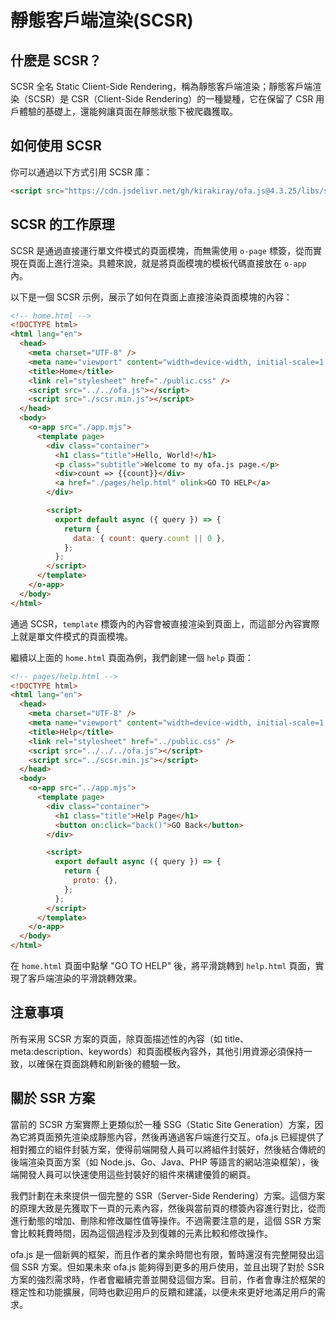 # 靜態客戶端渲染(SCSR)

## 什麽是 SCSR？

SCSR 全名 Static Client-Side Rendering，稱為靜態客戶端渲染；靜態客戶端渲染（SCSR）是 CSR（Client-Side Rendering）的一種變種，它在保留了 CSR 用戶體驗的基礎上，還能夠讓頁面在靜態狀態下被爬蟲獲取。

## 如何使用 SCSR

你可以通過以下方式引用 SCSR 庫：

```html
<script src="https://cdn.jsdelivr.net/gh/kirakiray/ofa.js@4.3.25/libs/scsr/dist/scsr.min.js"></script>
```

## SCSR 的工作原理

SCSR 是通過直接運行單文件模式的頁面模塊，而無需使用 `o-page` 標簽，從而實現在頁面上進行渲染。具體來說，就是將頁面模塊的模板代碼直接放在 `o-app` 內。

以下是一個 SCSR 示例，展示了如何在頁面上直接渲染頁面模塊的內容：

```html
<!-- home.html -->
<!DOCTYPE html>
<html lang="en">
  <head>
    <meta charset="UTF-8" />
    <meta name="viewport" content="width=device-width, initial-scale=1.0" />
    <title>Home</title>
    <link rel="stylesheet" href="./public.css" />
    <script src="../../ofa.js"></script>
    <script src="./scsr.min.js"></script>
  </head>
  <body>
    <o-app src="./app.mjs">
      <template page>
        <div class="container">
          <h1 class="title">Hello, World!</h1>
          <p class="subtitle">Welcome to my ofa.js page.</p>
          <div>count => {{count}}</div>
          <a href="./pages/help.html" olink>GO TO HELP</a>
        </div>

        <script>
          export default async ({ query }) => {
            return {
              data: { count: query.count || 0 },
            };
          };
        </script>
      </template>
    </o-app>
  </body>
</html>
```

通過 SCSR，`template` 標簽內的內容會被直接渲染到頁面上，而這部分內容實際上就是單文件模式的頁面模塊。

繼續以上面的 `home.html` 頁面為例，我們創建一個 `help` 頁面：

```html
<!-- pages/help.html -->
<!DOCTYPE html>
<html lang="en">
  <head>
    <meta charset="UTF-8" />
    <meta name="viewport" content="width=device-width, initial-scale=1.0" />
    <title>Help</title>
    <link rel="stylesheet" href="../public.css" />
    <script src="../../../ofa.js"></script>
    <script src="../scsr.min.js"></script>
  </head>
  <body>
    <o-app src="../app.mjs">
      <template page>
        <div class="container">
          <h1 class="title">Help Page</h1>
          <button on:click="back()">GO Back</button>
        </div>

        <script>
          export default async ({ query }) => {
            return {
              proto: {},
            };
          };
        </script>
      </template>
    </o-app>
  </body>
</html>

```

在 `home.html` 頁面中點擊 "GO TO HELP" 後，將平滑跳轉到 `help.html` 頁面，實現了客戶端渲染的平滑跳轉效果。

## 注意事項

所有采用 SCSR 方案的頁面，除頁面描述性的內容（如 title、meta:description、keywords）和頁面模板內容外，其他引用資源必須保持一致，以確保在頁面跳轉和刷新後的體驗一致。

## 關於 SSR 方案

當前的 SCSR 方案實際上更類似於一種 SSG（Static Site Generation）方案，因為它將頁面預先渲染成靜態內容，然後再通過客戶端進行交互。ofa.js 已經提供了相對獨立的組件封裝方案，使得前端開發人員可以將組件封裝好，然後結合傳統的後端渲染頁面方案（如 Node.js、Go、Java、PHP 等語言的網站渲染框架），後端開發人員可以快速使用這些封裝好的組件來構建優質的網頁。

我們計劃在未來提供一個完整的 SSR（Server-Side Rendering）方案。這個方案的原理大致是先獲取下一頁的元素內容，然後與當前頁的標簽內容進行對比，從而進行動態的增加、刪除和修改屬性值等操作。不過需要注意的是，這個 SSR 方案會比較耗費時間，因為這個過程涉及到復雜的元素比較和修改操作。

ofa.js 是一個新興的框架，而且作者的業余時間也有限，暫時還沒有完整開發出這個 SSR 方案。但如果未來 ofa.js 能夠得到更多的用戶使用，並且出現了對於 SSR 方案的強烈需求時，作者會繼續完善並開發這個方案。目前，作者會專注於框架的穩定性和功能擴展，同時也歡迎用戶的反饋和建議，以便未來更好地滿足用戶的需求。